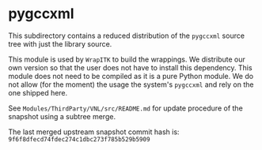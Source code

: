 pygccxml
========

This subdirectory contains a reduced distribution of the `pygccxml` source tree
with just the library source.

This module is used by `WrapITK` to build the wrappings. We distribute our own
version so that the user does not have to install this dependency. This
module does not need to be compiled as it is a pure Python module. We do not
allow (for the moment) the usage the system's `pygccxml` and rely on the one
shipped here.

See `Modules/ThirdParty/VNL/src/README.md` for update procedure of the
snapshot using a subtree merge.

The last merged upstream snapshot commit hash is:
`9f6f8dfecd74fdec274c1dbc273f785b529b5909`
